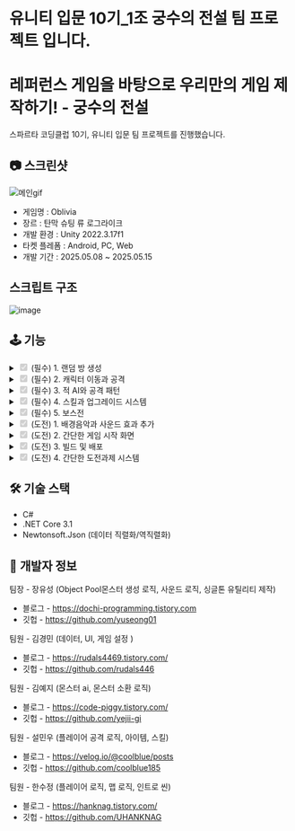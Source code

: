 # 유니티 입문 10기_1조 궁수의 전설 팀 프로젝트 입니다.

# 레퍼런스 게임을 바탕으로 우리만의 게임 제작하기! - 궁수의 전설

스파르타 코딩클럽 10기, 유니티 입문 팀 프로젝트를 진행했습니다.

## 📷 스크린샷

![메인gif](https://github.com/user-attachments/assets/1e0f4d0d-4b3a-404c-a40e-96cf2b5f60dc)

 - 게임명 : Oblivia
 - 장르 : 탄막 슈팅 류 로그라이크
 - 개발 환경 : Unity 2022.3.17f1
 - 타켓 플레폼 : Android, PC, Web
 - 개발 기간 : 2025.05.08 ~ 2025.05.15

## 스크립트 구조

![image](https://github.com/user-attachments/assets/91cb7ad8-bead-47ab-af93-ca93a31cf271)


## 🕹️ 기능
<details>
<summary><input type="checkbox" checked disabled> (필수) 1. 랜덤 방 생성 </summary>

![절차적](https://github.com/user-attachments/assets/9495cf58-4793-4fb2-9047-11c6fa68d17a)


```
    void GenerateRooms()
    {
        // 시작 지점 (0,0)
        Vector2Int currentPos = Vector2Int.zero; 
        // 방 개수 랜덤 지정
        roomCount = UnityEngine.Random.Range(8, 12);

        while (createRoomCount < roomCount)
        {
            // 방이 없는 좌표에만 방 생성
            if (!roomInstances.ContainsKey(currentPos))
            {
                GameObject newRoom = Instantiate(room, GridToWorld(currentPos), Quaternion.identity, transform);
                Room roomComponent = newRoom.GetComponent<Room>();
                Debug.Log(createRoomCount + " : " + currentPos);
                // 1. 룸 타입 설정
                // RoomType randomType = RoomType.Normal;
                // 2. 초기화
                roomComponent.Init(currentPos, RoomType.Normal);
                // 3. 바운드 설정
                roomComponent.SetMargin(new Vector2(2f, 2f)); // 강제 적용
                roomComponent.CalculateRoomBounds();         // 이후에 바운드 계산
                roomInstances[currentPos] = newRoom;
                createRoomCount++;
            }
            currentPos += GetRandomDirection();
        }
    }

```
- 절차적 생성 방식을 이용하여 방을 생성하고 시작방, 일반방, 보스방으로 나눠 몬스터를 배치하도록 했습니다.
- 각각의 좌표에 RoomPrefab을 생성하고 여기에 해당하는 Door를 연결해 플레이어가 이동 할 수 있도록 했습니다.
- 이동시 문이 닫히고, 적을 모두 잡아야 문이 열리는 방식입니다.

</details>

<details>
<summary><input type="checkbox" checked disabled> (필수) 2. 캐릭터 이동과 공격 </summary>
  
![image](https://github.com/user-attachments/assets/dc11caf8-e7bf-42cd-b5b8-b1cfb0498d9e)


```

    void Update()
    {
        Vector2 input = new Vector2(joystick.horizontal, joystick.vertical);

        float magnitude = Mathf.Min(input.magnitude / joystick.stickRange, 1f);

        if (magnitude < deadZone)
            magnitude = 0f;


        Vector2 ratioInput = input.normalized * magnitude;
        transform.position += (Vector3)(ratioInput * speed * Time.deltaTime);

        if (ratioInput.x != 0)
        {
            _spriteRenderer.flipX = ratioInput.x < 0;
        }
        if (ratioInput != Vector2.zero)
        {
            PlayAnimation("Walk");
        }
        else
        {
           // PlayAnimation("Idle");

            _movement.x = Input.GetAxisRaw("Horizontal");
            _movement.y = Input.GetAxisRaw("Vertical");
            _movement.Normalize();

            // 좌우 방향에 따라 스프라이트 반전
            if (_movement.x != 0)
            {
                _spriteRenderer.flipX = _movement.x < 0;
            }


            // 애니메이션 전환
            if (_movement != Vector2.zero)
            {
                PlayAnimation("Walk");
            }
            else
            {
                PlayAnimation("Idle");
            }
        }
    }

    void FixedUpdate()
    {
        _rb.MovePosition(_rb.position + _movement * _playerStatHandler.MoveSpeed * Time.fixedDeltaTime);
    }

```
- PC 빌드를 위한 키 입력과 모바일 빌드를 위한 버튼, 가상 조이스틱을 구성했습니다.
- 이동에 따라 flip.x 변경과 애니메이션 변경이 이루어집니다.
- 추후에 리팩토링을 한다면 이동 방식을 빌드 타입에 따라 나누고, PC 버전은 뉴 인풋 시스템을 사용하도록 변경 해볼 예정입니다.

</details>

  
<details>
<summary><input type="checkbox" checked disabled> (필수) 3. 적 AI와 공격 패턴 </summary>

![KakaoTalk_20250515_013447262](https://github.com/user-attachments/assets/49f5e386-6041-4996-b815-2654ef7568bf)

![Animation](https://github.com/user-attachments/assets/6d58f12b-0695-48d4-b252-0867d88032bb)


```

public class BaseEnemy<T> : MonoBehaviour,IPoolable, IEnemy, IStateMachineOwner<T> where T : MonoBehaviour, IEnemy, IStateMachineOwner<T>, IPoolable
{
    protected StateMachine<T> _fsm = new StateMachine<T>();

    [Header("Enemy Settings")]
    [SerializeField] public Transform _player;
    [SerializeField, Range(0f, 200f)] protected float _health = 10f;
    [SerializeField] protected float _detectRange = 5f;
    [SerializeField] protected EnemyType _type = EnemyType.Normal;
    [SerializeField] protected float _speed = 3f;
    [SerializeField] protected float _attackPower = 10f;
    [SerializeField] protected Collider2D _innerCollider;
    protected SpriteRenderer _spriteRenderer;
    public Vector2 _minBounds = new Vector2(-8, -4);
    public Vector2 _maxBounds = new Vector2(8, 4);

    protected IState<T> _currentState;
    private string _poolKey;
    private Room _currentRoom;
    private bool _isDead = false;
    protected Animator _anim;
    // Unity �ʱ�ȭ
    protected virtual void Awake()
    {
        _anim = GetComponent<Animator>();
        _poolKey = _type.ToString();
        _spriteRenderer= gameObject.GetComponent<SpriteRenderer>();
    }

    private void Start()
    {
        _player = GameObject.FindWithTag("Player").transform;
        ChangeState(new IdleState<T>());
    }
    protected virtual void Update()
    {
        _fsm.Update(this as T);
        _player = GameObject.FindWithTag("Player").transform;
    }

    private void OnTriggerEnter2D(Collider2D other)
    {

        if (other.CompareTag("Player"))
        {
            PlayerStatHandler playerStatHandler = other.GetComponent<PlayerStatHandler>();
            if (playerStatHandler != null)
            {
                playerStatHandler.Health = -GetAttackPower();
            }
        }

        if (other.CompareTag("PlayerBullet"))
        {
            TakeDamage(1); 
        }
    }

    public void ChangeState(IState<T> _currentState)
    {
        _fsm.ChangeState(_currentState, this as T);
    }

    public Transform GetPlayerPosition() => _player;
    public float GetPlayerHealth() => _health;
    public bool CheckInPlayerInRanged() => Vector3.Distance(transform.position, _player.position) < _detectRange;
    public EnemyType GetEnemyType() => _type;
    public Animator GetAnimator() => _anim;
    public Transform GetEnemyPosition() => transform;
    public float GetHealth() => _health;
    public float SetSpeed(float amount) => _speed = amount;
    public float GetSpeed() => _speed;
    public void TakeDamage(float amount) // 몬스터가 공격을 받는 거
    {
        Debug.Log(_health);
        if (_isDead) return;
        _health -= amount;
        if (_health <= 0f)
        {
            ChallengeManager.Instance.IncreaseProgress("kill_monsters", 1);
            _isDead = true;
            _currentRoom?.EnemyDied();
            ChangeState(new DieState<T>(_type.ToString()));
            
        }
    }
    public Room GetCurrentRoom() => _currentRoom;
    public virtual void SetCurrentRoom(Room room)
    {
        _currentRoom = room;
    }
    public void OnSpawned()
    {
        // 초기화
        gameObject.SetActive(true);
        _speed = UnityEngine.Random.Range(1f, 2f); // 여기에 원하는 범위 설정
        _isDead = false;
        _player = GameObject.FindWithTag("Player").transform;
        if (_type == EnemyType.Boss)
            _fsm.ChangeState(new CloneState<T>(), this as T);
        else _fsm.ChangeState(new IdleState<T>(), this as T); // T = ����� Enemy Ÿ��
    }
    public void OnDespawned()
    {
        gameObject.SetActive(false);
    }

    public void ReturnToPool()
    {
        switch (_type)
        {
            case EnemyType.Flee:
                PoolManager.Instance.Return(_poolKey, this as FleeEnemy);
                break;
            case EnemyType.Normal:
                PoolManager.Instance.Return(_poolKey, this as MoveEnemy);
                break;
            case EnemyType.Boss:
                PoolManager.Instance.Return(_poolKey, this as Boss);
                break;
            case EnemyType.Teleport:
                PoolManager.Instance.Return(_poolKey, this as TeleportEnemy);
                break;
            case EnemyType.Ranged:
                PoolManager.Instance.Return(_poolKey, this as RangedEnemy);
                break;
            case EnemyType.Rush:
                PoolManager.Instance.Return(_poolKey, this as RushEnemy);
                break;
            case EnemyType.Minion:
                PoolManager.Instance.Return(_poolKey, this as MinionEnemy);
                break;
            case EnemyType.Explode:
                PoolManager.Instance.Return(_poolKey, this as ExplodeEnemy);
                break;
            case EnemyType.Elite1:
                PoolManager.Instance.Return(_poolKey, this as ElitEnemy);
                break;
            case EnemyType.Elite2:
                PoolManager.Instance.Return(_poolKey, this as ElitEnemy);
                break;
            default:
                break;
        }
    }
    public IState<T> CurrentState => _currentState;
    public float GetAttackPower()=> _attackPower;

    public SpriteRenderer GetSpriteRenderer()
    {
        return _spriteRenderer;
    }
    
}

```
```
using System.Collections.Generic;
using UnityEngine;

public class ObjectPool<T> where T : MonoBehaviour, IPoolable
{
    Queue<T> pool = new Queue<T>();
    private T _prefab; 
    private Transform _parent;


    public ObjectPool(T prefab, int size, Transform parent = null, string poolKey = "")
    {
        this._prefab = prefab;
        this._parent= parent;

        for(int i=0; i<size; i++)
        {
            T obj = Object.Instantiate(_prefab, _parent);
            obj.gameObject.SetActive(false);
            pool.Enqueue(obj);
        }

    }

    public T Get()
    {
        if(pool.Count==0)
        {
            T objTemp = Object.Instantiate(_prefab, _parent);
            objTemp.gameObject.SetActive(true);
            return objTemp;
        }
        T obj = pool.Dequeue();
        obj.gameObject.SetActive(true);
        obj.OnSpawned();

        return obj;
    }

    public void Return(T obj)
    {
        obj.OnDespawned();
        obj.gameObject.SetActive(false);
        pool.Enqueue(obj);
    }
}

```

- FSM과 오브젝트 풀링을 이용해 적과 탄환을 생성하고 재사용 하였습니다.
- 적의 행동은 상속과 State들을 통해 관리하여 확장에 열려있도록 했습니다.

</details>




<details>
<summary><input type="checkbox" checked disabled> (필수) 4. 스킬과 업그레이드 시스템 </summary>

![메인gif](https://github.com/user-attachments/assets/1e0f4d0d-4b3a-404c-a40e-96cf2b5f60dc)

![image](https://github.com/user-attachments/assets/7b055f36-c9a2-4739-8965-a53b0ba518c6)


```

using System.Collections;
using System.Collections.Generic;
using UnityEngine;

public class Projectile : MonoBehaviour
{
    public float Speed;
    private float _damage;
    private List<IProjectileModule> _modules;
    private Vector2 _direction;
    public Transform Target;
    public bool CanPenetrate;
    public  float AttackDuration;
    private PlayerStatHandler _statHandler;
    [SerializeField] private LayerMask _targetLayers;
    [SerializeField] private LayerMask _wallLayers;
    public float HitCooldown = 0.2f;

    private Dictionary<Collider2D, float> _lastHitTime = new Dictionary<Collider2D, float>();

    public void Init(PlayerStatHandler statHandler, Transform enemyTransform, List<IProjectileModule> modules)
    {
        _statHandler = statHandler;
        _damage = statHandler.Damage;
        Speed = statHandler.AttackSpeed;
        _modules = modules;
        Target = enemyTransform;
        AttackDuration = statHandler.AttackDuration;
        this.transform.localScale = new Vector2(statHandler.ProjectileSize, statHandler.ProjectileSize);

        foreach (var mod in modules)
        {
            mod.OnFire(this);
        }

        Destroy(gameObject, AttackDuration);
    }

    private void OnTriggerEnter2D(Collider2D collision)
    {

        if (((1 << collision.gameObject.layer) & _targetLayers) != 0)
        {
            float lastTime;
            _lastHitTime.TryGetValue(collision, out lastTime);

            if (Time.time - lastTime >= HitCooldown)
            {
                var enemy = collision.GetComponent<IEnemy>();
                enemy?.TakeDamage(_damage);
                _lastHitTime[collision] = Time.time;

                Rigidbody2D rb = collision.attachedRigidbody;
                if (rb != null)
                {
                    Vector2 knockbackDir = transform.up; 
                    rb.AddForce(knockbackDir * _statHandler.KnockbackForce, ForceMode2D.Impulse);
                }

                if (!CanPenetrate)
                    Destroy(gameObject);
            }
        }
        if (((1 << collision.gameObject.layer) & _wallLayers) != 0)
        {
            Destroy(gameObject);
        }
    }

    void Update()
    {
        if(Target == null)
        {
            Destroy(gameObject);
        }
        foreach (var mod in _modules)
        {
            mod.OnUpdate(this);
        }

        transform.position += transform.up * Speed * Time.deltaTime;
    }

}


```
- 궁수의 전설처럼 아이템을 얻을수록 효과들이 융합되는 것을 구현하기 위해 모듈 형식으로 제작했습니다
- 각각의 모듈은 탄환 생성에 관여하는 IFireModule, 탄환 발사 공식에 관여하는 IProjectileModule, 플레이어 스텟에 관여하는 IStatModule 이 있습니다.
- 아이템을 습득하게 되면 해당 아이템의 스크립터블 오브젝트에서 부착된 모듈을 플레이어에게 건내주고, 이를 Update문에서 통합 관리하여 모든 효과를 융합하여 보여줍니다.


</details>


<details>
<summary><input type="checkbox" checked disabled> (필수) 5. 보스전 </summary>

![보스방](https://github.com/user-attachments/assets/1345ce4f-4f6c-410a-81e6-91897387fbb6)


```

using System.Collections;
using System.Collections.Generic;
using UnityEngine;

public class Boss : BaseEnemy<Boss>,IRangedEnemy
{
    [SerializeField] private GameObject _cloneBossPrefab;
    [Header("투사체 Prefabs")]
    [SerializeField] private GameObject _forwardProjectilePrefab;
    [SerializeField] private GameObject _radialProjectilePrefab;
    public GameObject GetClonePrefab()
    {
        return _cloneBossPrefab;
    }
    public GameObject GetProjectilePrefab(string type)
    {
        switch (type)
        {
            case "Forward":
                return _forwardProjectilePrefab;
            case "Radial":
                return _radialProjectilePrefab;
            default:
                return null;
        }
    }
}


```
- 보스전 또한 State와 Enemy 를 상속받아 구현했습니다.
- 보스는 룸 타입이 Boss여야 등장합니다.
- 보스의 패턴은 순간이동, 도망치기 탄환 발사등이 있고 각각의 패턴이 랜덤하게 등장합니다.

</details>

<details>
<summary><input type="checkbox" checked disabled> (도전) 1. 배경음악과 사운드 효과 추가 </summary>

![image](https://github.com/user-attachments/assets/fac4561a-ba42-4903-986e-74961fc807ee)


```
using UnityEngine;

public enum SFXType {Jump, Hit, Die} //임시 예시입니다 필요하신 sfx추가하시면 됩니다!
public class SoundManager : Singleton<SoundManager>
{
    [SerializeField] AudioSource bgmSource;
    [SerializeField] AudioSource sfxSource;

    [SerializeField] AudioClip defaultBGMClip;

    //중복되는 사운드
    [SerializeField] private AudioClip jumpClip;
    [SerializeField] private AudioClip hitClip;
    [SerializeField] private AudioClip dieClip;

    public AudioClip DefaultBGMClip => defaultBGMClip;

    private void Start()
    {
        bgmSource.volume = PlayerPrefs.GetFloat("BGMVolume", 1f);
        sfxSource.volume = PlayerPrefs.GetFloat("SFXVolume", 1f);
        //PlayBGMSource(defalutBGMClip); //배경음 자동실행
    }
    public void PlayBGMSource(AudioClip audioClip)  //배경음악 교체시
    {
        if(audioClip==null) return;

        bgmSource.clip=audioClip;
        bgmSource.loop = true;

        bgmSource.Play();
    }

    protected override void Awake()
    {
        base.Awake();
        DontDestroyOnLoad(this.gameObject);
    }

    //사운드만 갈경우
    public void PlaySFX(AudioClip audioClip) //효과음 교체시
    {
        if(audioClip==null) return;

        sfxSource.PlayOneShot(audioClip);
    }

    //중복되는 사운드 사용할 경우
    public void PlaySFX(SFXType type)
    {
        switch(type)
        {
            case SFXType.Jump: sfxSource.PlayOneShot(jumpClip); break;
            case SFXType.Hit:sfxSource.PlayOneShot(hitClip); break;
            case SFXType.Die:sfxSource.PlayOneShot(dieClip); break;
        }
    }

    public void SetBGMVolume(float volume)
    {
        bgmSource.volume = volume;
    }

    public void SetSFXVolume(float volume)
    {
        sfxSource.volume = volume;
    }
}


```

- 간단한 설정창을 통해 배경음악을 추가하였습니다.
- 공격, 이동 등에 대한 효과음은 추가하지 못했습니다.

</details>

<details>
<summary><input type="checkbox" checked disabled> (도전) 2. 간단한 게임 시작 화면 </summary>


![인트로](https://github.com/user-attachments/assets/d774bc9d-962d-47ef-95b5-ad8d263e9afb)


- 게임 시작 화면과 인트로 씬을 구현했습니다.
- 인트로씬은 터치하게 되면 스킵되어 게임 시작 화면으로 바로 이동합니다.

</details>

<details>
<summary><input type="checkbox" checked disabled> (도전) 3. 빌드 및 배포 </summary>


![빌드](https://github.com/user-attachments/assets/98156c51-28cb-4d60-ab8d-1550f51cabc8)


- 모바일 PC로 빌드를 완성하였습니다.
- 해상도 대응이 완벽하진 않지만 플레이가 가능함을 확인했습니다.

</details>

<details>
<summary><input type="checkbox" checked disabled> (도전) 4. 간단한 도전과제 시스템 </summary>

![도전과재ㅔ](https://github.com/user-attachments/assets/2f8a7312-a2a6-4398-bafa-6863b19be87d)


```

using System;

[Serializable]
public enum ChallengeType
{
    CountBased, // 카운트
    ConditionBased // 조건
}

[Serializable]
public class Challenge
{
    public string id;               // 도전과제 ID
    public string description;      // 설명
    public int goal;                // 목표
    public int currentCount;        // 현재 진행도
    public bool isCompleted;        // 완료 여부
    public ChallengeType type;      // 도전과제 타입

    public string rewardCharacterId; // 이 도전과제 완료 시 해금될 캐릭터 ID
}

// 챌린지 관리자

 public void IncreaseProgress(string id, int amount)
    {
        foreach (Challenge challenge in challenges)
        {
            if (challenge.id == id && !challenge.isCompleted && challenge.type == ChallengeType.CountBased)
            {
                challenge.currentCount += amount;

                if (challenge.currentCount >= challenge.goal)
                {
                    challenge.isCompleted = true;
                    ShowReward(challenge);

                    // 도전과제 완료 시 캐릭터 해금
                    if (!string.IsNullOrEmpty(challenge.rewardCharacterId))
                    {
                        // 캐릭터 해금 요청
                        CharacterManager.Instance.UnlockCharacter(challenge.rewardCharacterId);
                    }

                }

                break;
            }
        }

        SaveChallenges();
    }
    // 사용 예시 : ChallengeManager.Instance.IncreaseProgress("kill_monsters", 1);

    public void CompleteConditionChallenge(string id)
    {
        foreach (Challenge challenge in challenges)
        {
            if (challenge.id == id && !challenge.isCompleted && challenge.type == ChallengeType.ConditionBased)
            {
                challenge.isCompleted = true;
                ShowReward(challenge);

                // 도전과제 완료 시 캐릭터 해금
                if (!string.IsNullOrEmpty(challenge.rewardCharacterId))
                {
                    // 캐릭터 해금 요청
                    CharacterManager.Instance.UnlockCharacter(challenge.rewardCharacterId);
                }

                SaveChallenges();
                break;
            }
        }
    }


```

- 특정 조건에 따라 완료되는 도전과제 기능을 추가했습니다.
- 도전과제 DB를 통해서 설명과 목표 타입, 완료 여부를 확인 할 수 있습니다.
- 도전과제가 완료되면 이를 알리는 알림창이 등장합니다.

</details>

## 🛠️ 기술 스택

- C#
- .NET Core 3.1
- Newtonsoft.Json (데이터 직렬화/역직렬화)



## 🙋 개발자 정보

 팀장 - 장유성 (Object Pool몬스터 생성 로직, 사운드 로직, 싱글톤 유틸리티 제작)
- 블로그 - https://dochi-programming.tistory.com
- 깃헙 - https://github.com/yuseong01

팀원 - 김경민 (데이터, UI, 게임 설정 )
- 블로그 - https://rudals4469.tistory.com/
- 깃헙 - https://github.com/rudals446

 팀원 - 김예지 (몬스터 ai, 몬스터 소환 로직)
- 블로그 - https://code-piggy.tistory.com/
- 깃헙 - https://github.com/yejii-gi

 팀원 - 설민우 (플레이어 공격 로직, 아이템, 스킬)
- 블로그 - https://velog.io/@coolblue/posts
- 깃헙 - https://github.com/coolblue185

 팀원 - 한수정 (플레이어 로직, 맵 로직, 인트로 씬)
- 블로그 - https://hanknag.tistory.com/
- 깃헙 - https://github.com/UHANKNAG

